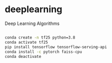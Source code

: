 # deeplearning
Deep Learning Algorithms

## 
```bash
conda create -n tf25 python=3.8
conda activate tf25
pip install tensorflow tensorflow-serving-api
conda install -c pytorch faiss-cpu
conda deactivate
```